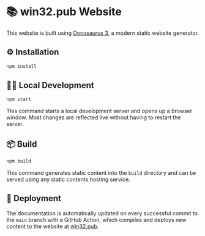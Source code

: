 # 📚 win32.pub Website

This website is built using [Docusaurus 3](https://docusaurus.io), a modern
static website generator.

## ⚙️ Installation

```cmd
npm install
```

## 🧑‍💻 Local Development

```cmd
npm start
```

This command starts a local development server and opens up a browser window. Most changes are reflected live without having to restart the server.

## 📦 Build

```cmd
npm build
```

This command generates static content into the `build` directory and can be
served using any static contents hosting service.

## 🚀 Deployment

The documentation is automatically updated on every successful commit to the
`main` branch with a GitHub Action, which compiles and deploys new content to
the website at [win32.pub](https://win32.pub).
